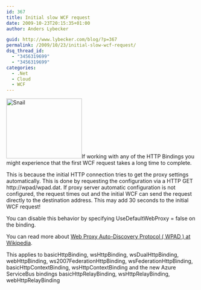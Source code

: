 ```yaml
---
id: 367
title: Initial slow WCF request
date: 2009-10-23T20:15:35+01:00
author: Anders Lybecker

guid: http://www.lybecker.com/blog/?p=367
permalink: /2009/10/23/initial-slow-wcf-request/
dsq_thread_id:
  - "3456319699"
  - "3456319699"
categories:
  - .Net
  - Cloud
  - WCF
---
```

[<img loading="lazy" class="alignright size-full wp-image-370" title="Snail" src="http://www.lybecker.com/blog/wp-content/uploads/Snail.png" alt="Snail" width="200" height="159" />](http://www.lybecker.com/blog/wp-content/uploads/Snail.png)If working with any of the HTTP Bindings you might experience that the first WCF request takes a long time to complete.

This is because the initial HTTP connection tries to get the proxy settings automatically. This is done by requesting the configuration via a HTTP GET http://wpad/wpad.dat. If proxy server automatic configuration is not configured, the request times out and the initial WCF can send the request directly to the destination address. This may add 30 seconds to the initial WCF request!

You can disable this behavior by specifying UseDefaultWebProxy = false on the binding.

You can read more about [Web Proxy Auto-Discovery Protocol ( WPAD ) at Wikipedia](http://en.wikipedia.org/wiki/Web_Proxy_Autodiscovery_Protocol).

This applies to basicHttpBinding, wsHttpBinding, wsDualHttpBinding, webHttpBinding, ws2007FederationHttpBinding, wsFederationHttpBinding, basicHttpContextBinding, wsHttpContextBinding and the new Azure ServiceBus bindings basicHttpRelayBinding, wsHttpRelayBinding, webHttpRelayBinding